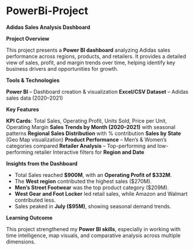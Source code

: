 # PowerBi-Project

**Adidas Sales Analysis Dashboard**

**Project Overview**

This project presents a **Power BI dashboard** analyzing Adidas sales performance across regions, products, and retailers. It provides a detailed view of sales, profit, and margin trends over time, helping identify key business drivers and opportunities for growth.

**Tools & Technologies**

**Power BI** – Dashboard creation & visualization
**Excel/CSV Dataset** – Adidas sales data (2020–2021)

**Key Features**

 **KPI Cards**: Total Sales, Operating Profit, Units Sold, Price per Unit, Operating Margin
 **Sales Trends by Month (2020–2021)** with seasonal patterns
 **Regional Sales Distribution** with % contribution
 **Sales by State** (Geo Map visualization)
 **Product Performance** – Men’s & Women’s categories compared
 **Retailer Analysis** – Top-performing and low-performing retailer
 Interactive filters for **Region and Date**

**Insights from the Dashboard**

* Total Sales reached **\$900M**, with an **Operating Profit of \$332M**.
* The **West region** contributed the highest sales (\$270M).
* **Men’s Street Footwear** was the top product category (\$209M).
* **West Gear and Foot Locker** led retail sales, while Amazon and Walmart contributed less.
* Sales peaked in **July (\$95M)**, showing seasonal demand trends.

**Learning Outcome**

This project strengthened my **Power BI skills**, especially in working with time intelligence, map visuals, and comparative analysis across multiple dimensions.
